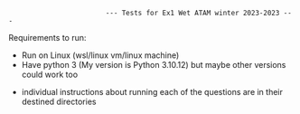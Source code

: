 							--- Tests for Ex1 Wet ATAM winter 2023-2023 ---
Requirements to run:
- Run on Linux (wsl/linux vm/linux machine)
- Have python 3 (My version is Python 3.10.12) but maybe other versions could work too

* individual instructions about running each of the questions are in their destined directories